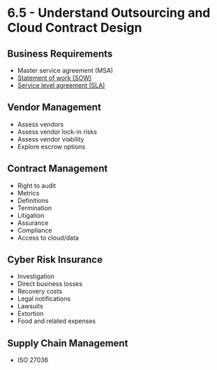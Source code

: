 # 6.5 - Understand Outsourcing and Cloud Contract Design

## Business Requirements
- Master service agreement (MSA)
- [Statement of work (SOW)](../../Definitions/S.md#statement-of-work-sow)
- [Service level agreement (SLA)](../../Definitions/S.md#service-level-agreement-sla)

## Vendor Management
- Assess vendors
- Assess vendor lock-in risks
- Assess vendor viability
- Explore escrow options

## Contract Management
- Right to audit
- Metrics
- Definitions
- Termination
- Litigation
- Assurance
- Compliance
- Access to cloud/data

## Cyber Risk Insurance
- Investigation
- Direct business losses
- Recovery costs
- Legal notifications
- Lawsuits
- Extortion
- Food and related expenses

## Supply Chain Management
- ISO 27036
